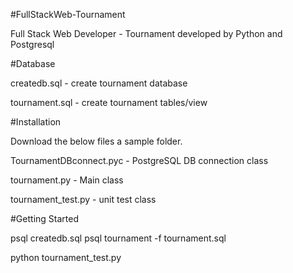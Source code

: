 #FullStackWeb-Tournament

Full Stack Web Developer - Tournament developed by Python and Postgresql

#Database

createdb.sql - create tournament database

tournament.sql - create tournament tables/view

#Installation

Download the below files a sample folder.

TournamentDBconnect.pyc - PostgreSQL DB connection class

tournament.py - Main class

tournament_test.py - unit test class

#Getting Started

psql createdb.sql
psql tournament -f tournament.sql

python tournament_test.py
